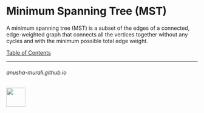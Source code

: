 # Minimum Spanning Tree (MST)

A minimum spanning tree (MST) is a subset of the edges of a connected, edge-weighted graph that connects all the vertices together without any cycles and with the minimum possible total edge weight.


[Table of Contents](./index.md)

* * *
###### anusha-murali.github.io

<img src="https://github.com/anusha-murali/anusha-murali.github.io/assets/111596338/639243aa-2857-4595-a65a-7852762bb002" width="50" height="50"/>
